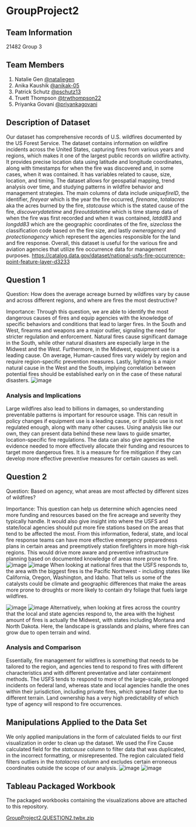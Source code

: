 # GroupProject2

## Team Information 
21482 Group 3 

## Team Members
1. Natalie Gen [@nataliegen](https://github.com/nataliegen/GroupProject2)
2. Anika Kaushik [@anikak-05](https://github.com/anikak-05)
3. Patrick Schutz [@pschutz13](https://github.com/pschutz13)
4. Truett Thompson [@trwthompson22](https://github.com/trwthompson22)
5. Priyanka Govani [@priyankagovani](https://github.com/priyankagovani)

## Description of Dataset
Our dataset has comprehensive records of U.S. wildfires documented by the US Forest Service. The dataset contains information on wildfire incidents across the United States, capturing fires from various years and regions, which makes it one of the largest public records on wildfire activity. It provides precise location data using latitude and longitude coordinates, along with timestamps for when the fire was discovered and, in some cases, when it was contained. It has variables related to cause, size, location, and timing. The dataset allows for geospatial mapping, trend analysis over time, and studying patterns in wildfire behavior and management strategies. 
The main columns of data include *uniquefireID*, the identifier, *fireyear* which is the year the fire occurred, *firename*, *totalacres* aka the acres burned by the fire, *statcause* which is the stated cause of the fire, *discoverydatetime* and *fireoutdatetime* which is time stamp data of when the fire was first recorded and when it was contained, *latdd83* and *longdd83* which are the geographic coordinates of the fire, *sizeclass* the classification code based on the fire size, and lastly *owneragency* and *protectionagency* which represent the agencies responsible for the land and fire response. Overall, this dataset is useful for the various fire and aviation agencies that utilize fire occurrence data for management purposes. 
https://catalog.data.gov/dataset/national-usfs-fire-occurrence-point-feature-layer-d3233

## Question 1
Question: How does the average acreage burned by wildfires vary by cause and across different regions, and where are fires the most destructive?

Importance: Through this question, we are able to identify the most dangerous causes of fires and equip agencies with the knowledge of specific behaviors and conditions that lead to larger fires. In the South and West, firearms and weapons are a major outlier, signaling the need for stricter regulation and enforcement. Natural fires cause significant damage in the South, while other natural disasters are especially large in the Midwest and the West. Furthermore, in the Midwest, equipment use is a leading cause. On average, Human-caused fires vary widely by region and require region-specific prevention measures. Lastly, lighting is a major natural cause in the West and the South, implying correlation between potential fires should be established early on in the case of these natural disasters.
![image](https://github.com/user-attachments/assets/6b5d7cff-72fd-44f5-8388-311f67566349)

### Analysis and Implications
Large wildfires also lead to billions in damages, so understanding preventable patterns is important for resource usage. This can result in policy changes if equipment use is a leading cause, or if public use is not regulated enough, along with many other causes. Using analysis like our own, they can present data behind these new laws to guide smarter, location-specific fire regulations. The data can also give agencies the evidence needed to more effectively allocate their funding and resources to target more dangerous fires. It is a measure for fire mitigation if they can develop more effective preventive measures for certain causes as well.

## Question 2
Question: Based on agency, what areas are most affected by different sizes of wildfires?

Importance: This question can help us determine which agencies need more funding and resources based on the fire acreage and severity they typically handle. It would also give insight into where the USFS and state/local agencies should put more fire stations based on the areas that tend to be affected the most. From this information, federal, state, and local fire response teams can have more effective emergency preparedness plans in certain areas and preemptively station firefighters in more high-risk regions. This would drive more aware and preventive infrastructure planning based on documented knowledge of areas more prone to fire. 
![image](https://github.com/user-attachments/assets/fa4ed3f2-72ba-4020-92e1-fadb38fed7af)
![image](https://github.com/user-attachments/assets/acf5e63e-d6dd-488e-8787-91c5830e81cb)
When looking at national fires that the USFS responds to, the area with the biggest fires is the Pacific Northwest - including states like California, Oregon, Washington, and Idaho. That tells us some of the catalysts could be climate and geographic differences that make the areas more prone to droughts or more likely to contain dry foliage that fuels large wildfires. 

![image](https://github.com/user-attachments/assets/199cc231-d3b9-44f0-b175-8b4e32f1e273)
![image](https://github.com/user-attachments/assets/997ab525-726e-4bda-a26e-4b28c2f9fb76)
Alternatively, when looking at fires across the country that the local and state agencies respond to, the area with the highest amount of fires is actually the Midwest, with states including Montana and North Dakota. Here, the landscape is grasslands and plains, where fires can grow due to open terrain and wind. 

### Analysis and Comparison
Essentially, fire management for wildfires is something that needs to be tailored to the region, and agencies tend to respond to fires with different characteristics and with different preventative and later containment methods. The USFS tends to respond to more of the large-scale, prolonged incidents on federal land, whereas state and local agencies handle the ones within their jurisdiction, including private fires, which spread faster due to different terrain. Land ownership has a very high predictability of which type of agency will respond to fire occurrences. 

## Manipulations Applied to the Data Set 
We only applied manipulations in the form of calculated fields to our first visualization in order to clean up the dataset. We used the Fire Cause calculated field for the *statcause* column to filter data that was duplicated, in the incorrect formatting, or misrepresented. The region calculated field filters outliers in the *totalacres* column and excludes certain erroneous coordinates outside the scope of our analysis. 
![image](https://github.com/user-attachments/assets/baa22ed7-ed28-4196-acdf-c7bd84965d86)
![image](https://github.com/user-attachments/assets/270a6316-a488-457f-b4e1-58fcb3028101)

## Tableau Packaged Workbook
The packaged workbooks containing the visualizations above are attached to this repository.

[GroupProject2.QUESTION2.twbx.zip](https://github.com/user-attachments/files/19836502/GroupProject2.QUESTION2.twbx.zip)
